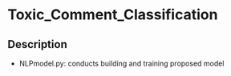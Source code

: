 # Toxic_Comment_Classification

## Description
- NLPmodel.py: conducts building and training proposed model
